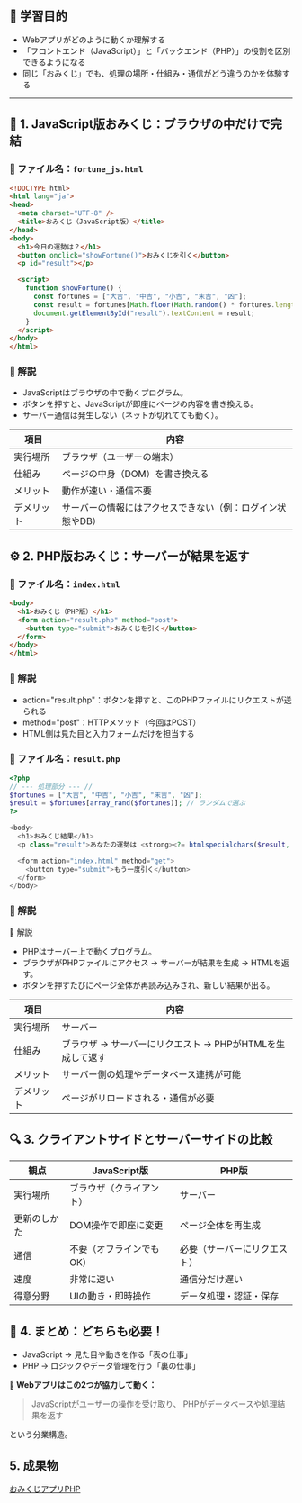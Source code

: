 ## 🎯 学習目的
- Webアプリがどのように動くか理解する  
- 「フロントエンド（JavaScript）」と「バックエンド（PHP）」の役割を区別できるようになる  
- 同じ「おみくじ」でも、処理の場所・仕組み・通信がどう違うのかを体験する  
---

## 🧩 1. JavaScript版おみくじ：ブラウザの中だけで完結

### 📄 ファイル名：`fortune_js.html`

```html
<!DOCTYPE html>
<html lang="ja">
<head>
  <meta charset="UTF-8" />
  <title>おみくじ（JavaScript版）</title>
</head>
<body>
  <h1>今日の運勢は？</h1>
  <button onclick="showFortune()">おみくじを引く</button>
  <p id="result"></p>

  <script>
    function showFortune() {
      const fortunes = ["大吉", "中吉", "小吉", "末吉", "凶"];
      const result = fortunes[Math.floor(Math.random() * fortunes.length)];
      document.getElementById("result").textContent = result;
    }
  </script>
</body>
</html>
```

### 💬 解説
- JavaScriptはブラウザの中で動くプログラム。
- ボタンを押すと、JavaScriptが即座にページの内容を書き換える。
- サーバー通信は発生しない（ネットが切れてても動く）。


| 項目    | 内容                             |
| ----- | ------------------------------ |
| 実行場所  | ブラウザ（ユーザーの端末）                  |
| 仕組み   | ページの中身（DOM）を書き換える              |
| メリット  | 動作が速い・通信不要                     |
| デメリット | サーバーの情報にはアクセスできない（例：ログイン状態やDB） |


## ⚙️ 2. PHP版おみくじ：サーバーが結果を返す

### 📄 ファイル名：`index.html`
```html
<body>
  <h1>おみくじ（PHP版）</h1>
  <form action="result.php" method="post">
    <button type="submit">おみくじを引く</button>
  </form>
</body>
</html>
```

### 💬 解説
- action="result.php"：ボタンを押すと、このPHPファイルにリクエストが送られる
- method="post"：HTTPメソッド（今回はPOST）
- HTML側は見た目と入力フォームだけを担当する


### 📄 ファイル名：`result.php`
```php
<?php
// --- 処理部分 --- //
$fortunes = ["大吉", "中吉", "小吉", "末吉", "凶"];
$result = $fortunes[array_rand($fortunes)]; // ランダムで選ぶ
?>

<body>
  <h1>おみくじ結果</h1>
  <p class="result">あなたの運勢は <strong><?= htmlspecialchars($result, ENT_QUOTES, 'UTF-8') ?></strong> です！</p>

  <form action="index.html" method="get">
    <button type="submit">もう一度引く</button>
  </form>
</body>
```

### 💬 解説

💬 解説
- PHPはサーバー上で動くプログラム。
- ブラウザがPHPファイルにアクセス → サーバーが結果を生成 → HTMLを返す。
- ボタンを押すたびにページ全体が再読み込みされ、新しい結果が出る。


| 項目    | 内容                                  |
| ----- | ----------------------------------- |
| 実行場所  | サーバー                                |
| 仕組み   | ブラウザ → サーバーにリクエスト → PHPがHTMLを生成して返す |
| メリット  | サーバー側の処理やデータベース連携が可能                |
| デメリット | ページがリロードされる・通信が必要                   |


## 🔍 3. クライアントサイドとサーバーサイドの比較
| 観点     | JavaScript版   | PHP版           |
| ------ | ------------- | -------------- |
| 実行場所   | ブラウザ（クライアント）  | サーバー           |
| 更新のしかた | DOM操作で即座に変更   | ページ全体を再生成      |
| 通信     | 不要（オフラインでもOK） | 必要（サーバーにリクエスト） |
| 速度     | 非常に速い         | 通信分だけ遅い        |
| 得意分野   | UIの動き・即時操作    | データ処理・認証・保存    |


## 🧭 4. まとめ：どちらも必要！
- JavaScript → 見た目や動きを作る「表の仕事」
- PHP → ロジックやデータ管理を行う「裏の仕事」

**💬 Webアプリはこの2つが協力して動く：**
>JavaScriptがユーザーの操作を受け取り、
PHPがデータベースや処理結果を返す

という分業構造。

## 5. 成果物
[おみくじアプリPHP](https://taiyo8911.cloudfree.jp/myapp/fortune/)
